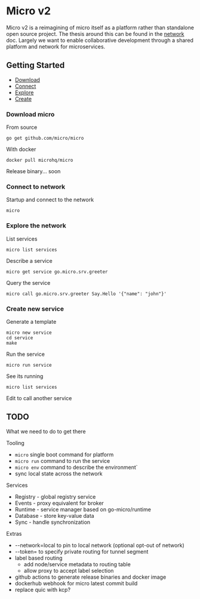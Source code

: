 # Micro v2

Micro v2 is a reimagining of micro itself as a platform rather than standalone open source project. 
The thesis around this can be found in the [network](https://github.com/micro/development/blob/master/network.md) doc. 
Largely we want to enable collaborative development through a shared platform and network for microservices.

## Getting Started

- [Download](download-micro)
- [Connect](connect-to-network)
- [Explore](Explore-the-network)
- [Create](Create-new-service)

### Download micro

From source

```
go get github.com/micro/micro
```

With docker

```
docker pull microhq/micro
```

Release binary... soon

### Connect to network

Startup and connect to the network

```
micro
```

### Explore the network

List services

```
micro list services
```

Describe a service

```
micro get service go.micro.srv.greeter
```

Query the service

```
micro call go.micro.srv.greeter Say.Hello '{"name": "john"}'
```

### Create new service

Generate a template

```
micro new service
cd service
make
```

Run the service

```
micro run service
```

See its running

```
micro list services
```

Edit to call another service

## TODO

What we need to do to get there

Tooling

- `micro` single boot command for platform
- `micro run` command to run the service
- `micro env` command to describe the environment`
- sync local state across the network

Services

- Registry - global registry service
- Events - proxy equivalent for broker
- Runtime - service manager based on go-micro/runtime
- Database - store key-value data
- Sync - handle synchronization

Extras

- --network=local to pin to local network (optional opt-out of network)
- --token= to specify private routing for tunnel segment
- label based routing
  * add node/service metadata to routing table
  * allow proxy to accept label selection
- github actions to generate release binaries and docker image
- dockerhub webhook for micro latest commit build
- replace quic with kcp?

